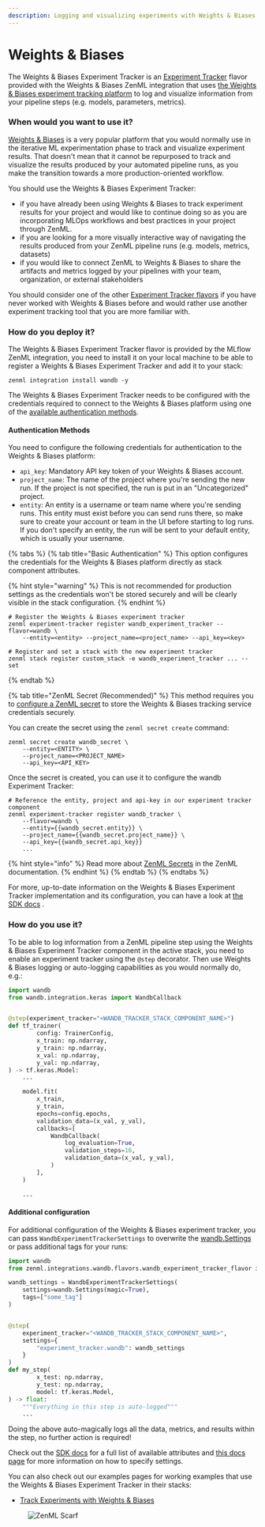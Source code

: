 ```yaml
---
description: Logging and visualizing experiments with Weights & Biases.
---
```


# Weights & Biases

The Weights & Biases Experiment Tracker is an [Experiment Tracker](experiment-trackers.md) flavor provided with the
Weights & Biases ZenML integration that
uses [the Weights & Biases experiment tracking platform](https://wandb.ai/site/experiment-tracking) to log and visualize
information from your pipeline steps (e.g. models, parameters, metrics).

### When would you want to use it?

[Weights & Biases](https://wandb.ai/site/experiment-tracking) is a very popular platform that you would normally use in
the iterative ML experimentation phase to track and visualize experiment results. That doesn't mean that it cannot be
repurposed to track and visualize the results produced by your automated pipeline runs, as you make the transition
towards a more production-oriented workflow.

You should use the Weights & Biases Experiment Tracker:

* if you have already been using Weights & Biases to track experiment results for your project and would like to
  continue doing so as you are incorporating MLOps workflows and best practices in your project through ZenML.
* if you are looking for a more visually interactive way of navigating the results produced from your ZenML pipeline
  runs (e.g. models, metrics, datasets)
* if you would like to connect ZenML to Weights & Biases to share the artifacts and metrics logged by your pipelines
  with your team, organization, or external stakeholders

You should consider one of the other [Experiment Tracker flavors](experiment-trackers.md#experiment-tracker-flavors) if
you have never worked with Weights & Biases before and would rather use another experiment tracking tool that you are
more familiar with.

### How do you deploy it?

The Weights & Biases Experiment Tracker flavor is provided by the MLflow ZenML integration, you need to install it on
your local machine to be able to register a Weights & Biases Experiment Tracker and add it to your stack:

```shell
zenml integration install wandb -y
```

The Weights & Biases Experiment Tracker needs to be configured with the credentials required to connect to the Weights &
Biases platform using one of the [available authentication methods](wandb.md#authentication-methods).

#### Authentication Methods

You need to configure the following credentials for authentication to the Weights & Biases platform:

* `api_key`: Mandatory API key token of your Weights & Biases account.
* `project_name`: The name of the project where you're sending the new run. If the project is not specified, the run is
  put in an "Uncategorized" project.
* `entity`: An entity is a username or team name where you're sending runs. This entity must exist before you can send
  runs there, so make sure to create your account or team in the UI before starting to log runs. If you don't specify an
  entity, the run will be sent to your default entity, which is usually your username.

{% tabs %}
{% tab title="Basic Authentication" %}
This option configures the credentials for the Weights & Biases platform directly as stack component attributes.

{% hint style="warning" %}
This is not recommended for production settings as the credentials won't be stored securely and will be clearly visible
in the stack configuration.
{% endhint %}

```shell
# Register the Weights & Biases experiment tracker
zenml experiment-tracker register wandb_experiment_tracker --flavor=wandb \ 
    --entity=<entity> --project_name=<project_name> --api_key=<key>

# Register and set a stack with the new experiment tracker
zenml stack register custom_stack -e wandb_experiment_tracker ... --set
```

{% endtab %}

{% tab title="ZenML Secret (Recommended)" %}
This method requires you
to [configure a ZenML secret](/docs/book/platform-guide/set-up-your-mlops-platform/use-the-secret-store/use-the-secret-store.md) to
store the Weights & Biases tracking service credentials securely.

You can create the secret using the `zenml secret create` command:

```shell
zenml secret create wandb_secret \
    --entity=<ENTITY> \
    --project_name=<PROJECT_NAME>
    --api_key=<API_KEY>
```

Once the secret is created, you can use it to configure the wandb Experiment Tracker:

```shell
# Reference the entity, project and api-key in our experiment tracker component
zenml experiment-tracker register wandb_tracker \
    --flavor=wandb \
    --entity={{wandb_secret.entity}} \
    --project_name={{wandb_secret.project_name}} \
    --api_key={{wandb_secret.api_key}}
    ...
```

{% hint style="info" %}
Read more about [ZenML Secrets](/docs/book/platform-guide/set-up-your-mlops-platform/use-the-secret-store/use-the-secret-store.md) in
the ZenML documentation.
{% endhint %}
{% endtab %}
{% endtabs %}

For more, up-to-date information on the Weights & Biases Experiment Tracker implementation and its configuration, you
can have a look
at [the SDK docs](https://sdkdocs.zenml.io/latest/integration\_code\_docs/integrations-wandb/#zenml.integrations.wandb.experiment\_trackers.wandb\_experiment\_tracker)
.

### How do you use it?

To be able to log information from a ZenML pipeline step using the Weights & Biases Experiment Tracker component in the
active stack, you need to enable an experiment tracker using the `@step` decorator. Then use Weights & Biases logging or
auto-logging capabilities as you would normally do, e.g.:

```python
import wandb
from wandb.integration.keras import WandbCallback


@step(experiment_tracker="<WANDB_TRACKER_STACK_COMPONENT_NAME>")
def tf_trainer(
        config: TrainerConfig,
        x_train: np.ndarray,
        y_train: np.ndarray,
        x_val: np.ndarray,
        y_val: np.ndarray,
) -> tf.keras.Model:
    ...

    model.fit(
        x_train,
        y_train,
        epochs=config.epochs,
        validation_data=(x_val, y_val),
        callbacks=[
            WandbCallback(
                log_evaluation=True,
                validation_steps=16,
                validation_data=(x_val, y_val),
            )
        ],
    )

    ...
```

#### Additional configuration

For additional configuration of the Weights & Biases experiment tracker, you can pass `WandbExperimentTrackerSettings`
to overwrite the [wandb.Settings](https://github.com/wandb/client/blob/master/wandb/sdk/wandb\_settings.py#L353) or pass
additional tags for your runs:

```python
import wandb
from zenml.integrations.wandb.flavors.wandb_experiment_tracker_flavor import WandbExperimentTrackerSettings

wandb_settings = WandbExperimentTrackerSettings(
    settings=wandb.Settings(magic=True),
    tags=["some_tag"]
)


@step(
    experiment_tracker="<WANDB_TRACKER_STACK_COMPONENT_NAME>",
    settings={
        "experiment_tracker.wandb": wandb_settings
    }
)
def my_step(
        x_test: np.ndarray,
        y_test: np.ndarray,
        model: tf.keras.Model,
) -> float:
    """Everything in this step is auto-logged"""
    ...
```

Doing the above auto-magically logs all the data, metrics, and results within the step, no further action is required!

Check out
the [SDK docs](https://sdkdocs.zenml.io/latest/integration\_code\_docs/integrations-wandb/#zenml.integrations.wandb.flavors.wandb\_experiment\_tracker\_flavor.WandbExperimentTrackerSettings)
for a full list of available attributes and [this docs page](/docs/book/user-guide/advanced-guide/pipelining-features/configure-steps-pipelines.md) for
more information on how to specify settings.

You can also check out our examples pages for working examples that use the Weights & Biases Experiment Tracker in their
stacks:

* [Track Experiments with Weights & Biases](https://github.com/zenml-io/zenml/tree/main/examples/wandb\_tracking)

<!-- For scarf -->
<figure><img alt="ZenML Scarf" referrerpolicy="no-referrer-when-downgrade" src="https://static.scarf.sh/a.png?x-pxid=f0b4f458-0a54-4fcd-aa95-d5ee424815bc" /></figure>

